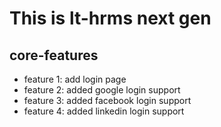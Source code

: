 # This is lt-hrms next gen

## core-features
* feature 1: add login page
* feature 2: added google login support
* feature 3: added facebook login support 
* feature 4: added linkedin login support

